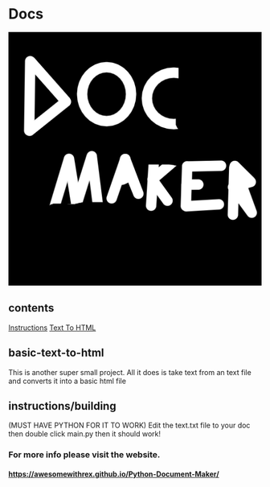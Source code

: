 # Docs
![](DocMaker.png)
## contents
[Instructions](#instructions/building)
[Text To HTML](#basic-text-to-html)

## basic-text-to-html
This is another super small project. All it does is take text from an text file and converts it into a basic html file

## instructions/building
(MUST HAVE PYTHON FOR IT TO WORK)
Edit the text.txt file to your doc
then double click main.py
then it should work!
### For more info please visit the website. 
#### https://awesomewithrex.github.io/Python-Document-Maker/
